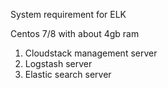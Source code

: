 System requirement for ELK 

Centos 7/8 with about 4gb ram 

1. Cloudstack management server
2. Logstash server
3. Elastic search server
